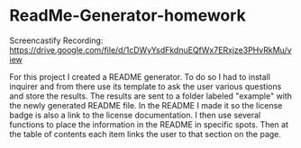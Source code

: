 # ReadMe-Generator-homework

Screencastify Recording:
https://drive.google.com/file/d/1cDWyYsdFkdnuEQfWx7ERxjze3PHvRkMu/view

For this project I created a README generator. To do so I had to install inquirer and from there use its template to ask the user various questions and store the results. The results are sent to a folder labeled "example" with the newly generated README file. In the README I made it so the license badge is also a link to the license documentation. I then use several functions to place the information in the README in specific spots. Then at the table of contents each item links the user to that section on the page.

